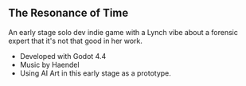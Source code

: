 ## The Resonance of Time

An early stage solo dev indie game with a Lynch vibe about a forensic expert that it's not that good in her work.

- Developed with Godot 4.4
- Music by Haendel 
- Using AI Art in this early stage as a prototype.
